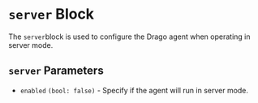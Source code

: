 # `server` Block

The `server`block is used to configure the Drago agent when operating in server mode.

## `server` Parameters

- `enabled` `(bool: false)` - Specify if the agent will run in server mode.
